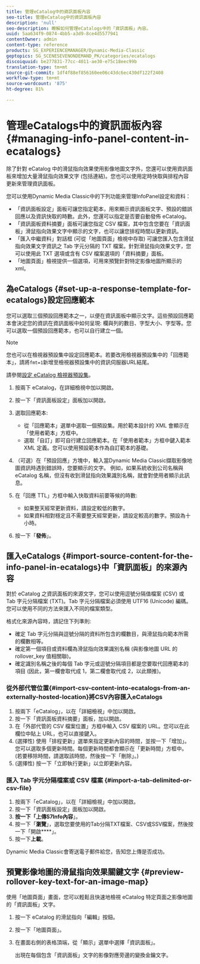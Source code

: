 ```yaml
---
title: 管理eCatalog中的資訊面板內容
seo-title: 管理eCatalog中的資訊面板內容
description: 'null'
seo-description: 瞭解如何管理eCatalogs中的「資訊面板」內容。
uuid: 5aa634f9-0874-4bb5-a3d9-8ce4d5577941
contentOwner: admin
content-type: reference
products: SG_EXPERIENCEMANAGER/Dynamic-Media-Classic
geptopics: SG_SCENESEVENONDEMAND_PK/categories/ecatalogs
discoiquuid: be277831-77cc-4011-ae30-e75c18eec99b
translation-type: tm+mt
source-git-commit: 1df4f88ef856160ee06c43dc6ec430df122f2408
workflow-type: tm+mt
source-wordcount: '875'
ht-degree: 81%

---
```



# 管理eCatalogs中的資訊面板內容{#managing-info-panel-content-in-ecatalogs}

除了針對 eCatalog 中的滑鼠指向效果使用影像地圖文字外，您還可以使用資訊面板來增加大量滑鼠指向效果文字 (包括連結)。您也可以使用定時快取與排程內容更新來管理資訊面板。

您可以使用Dynamic Media Classic中的下列功能來管理InfoPanel設定和資料：

* 「資訊面板設定」面板可讓您指定範本，用來顯示資訊面板文字、預設的錯誤回應以及資訊快取的時數。此外，您還可以指定是否要自動發佈 eCatalog。
* 「資訊面板資料摘要」面板可讓您指定 CSV 檔案，其中包含您要在「資訊面板」滑鼠指向效果文字中顯示的文字，也可以讓您排程時間以更新資訊。
* 「匯入中繼資料」對話框 (可從「地圖頁面」檢視中存取) 可讓您匯入包含滑鼠指向效果文字資訊之 Tab 字元分隔的 TXT 檔案。針對滑鼠指向效果文字，您可以使用此 TXT 選項或含有 CSV 檔案選項的「資料摘要」面板。
* 「地圖頁面」檢視提供一個選項，可用來預覽針對特定影像地圖所顯示的 xml。

## 為eCatalogs {#set-up-a-response-template-for-ecatalogs}設定回應範本

您可以選取三個預設回應範本之一，以便在資訊面板中顯示文字。這些預設回應範本會決定您的資訊在資訊面板中如何呈現: 欄與列的數目、字型大小、字型等。您可以選取一個預設回應範本，也可以自行建立一個。

>[!NOTE]
>
>您也可以在檢視器預設集中設定回應範本。若要改用檢視器預設集中的「回應範本」，請將`fmt=1`新增至檢視器預設集中的資訊伺服器URL結尾。
>
>請參閱[設定 eCatalog 檢視器預設集](setting-ecatalog-viewer-presets.md#setting_up_ecatalog_viewer_presets)。

1. 按兩下 eCatalog，在詳細檢視中加以開啟。
1. 按一下「資訊面板設定」面板加以開啟。
1. 選取回應範本:

   * 從「回應範本」選單中選取一個預設集。用於範本設計的 XML 會顯示在「使用者範本」方框中。
   * 選取「自訂」即可自行建立回應範本。在「使用者範本」方框中鍵入範本 XML 定義。您可以使用預設範本作為自訂範本的基礎。

1. （可選）在「預設回應」方塊中，輸入當Dynamic Media Classic擷取影像地圖資訊時遇到錯誤時，您要顯示的文字。 例如，如果系統收到公司名稱與 eCatalog 名稱，但沒有收到滑鼠指向效果識別名稱，就會對使用者顯示此訊息。
1. 在「回應 TTL」方框中輸入快取資料前要等候的時數:

   * 如果整天經常更新資料，請設定較低的數字。
   * 如果資料相對穩定且不需要整天經常更新，請設定較高的數字。預設為十小時。

1. 按一下「**發佈**」。

## 匯入eCatalogs {#import-source-content-for-the-info-panel-in-ecatalogs}中「資訊面板」的來源內容

對於 eCatalog 之資訊面板的來源文字，您可以使用逗號分隔值檔案 (CSV) 或 Tab 字元分隔檔案 (TXT)。Tab 字元分隔檔案必須使用 UTF16 (Unicode) 編碼。您可以使用不同的方法來匯入不同的檔案類型。

格式化來源內容時，請記住下列準則:

* 確定 Tab 字元分隔與逗號分隔的資料所包含的欄數目，與滑鼠指向範本所需的欄數相等。
* 確定第一個項目或資料欄為滑鼠指向效果識別名稱 (與影像地圖 URL 的 rollover_key 值相關聯)。
* 確定識別名稱之後的每個 Tab 字元或逗號分隔項目都是您要取代回應範本的項目 (因此，第一欄會取代成 $1$，第二欄會取代成 $2$，以此類推)。

### 從外部代管位置{#import-csv-content-into-ecatalogs-from-an-externally-hosted-location}將CSV內容匯入eCatalogs

1. 按兩下「eCatalog」，以在「詳細檢視」中加以開啟。
1. 按一下「資訊面板資料摘要」面板，加以開啟。
1. 在「外部代管的 CSV 檔案位置」方框中輸入 CSV 檔案的 URL。您可以在此欄位中貼上 URL，也可以直接鍵入。
1. (選擇性) 使用「排程更新」選單來指定更新內容的時間，並按一下「增加」。您可以選取多個更新時間。每個更新時間都會顯示在「更新時間」方框中。(若要移除時間，請選取該時間，然後按一下「刪除」。)
1. (選擇性) 按一下「立即執行更新」以立即更新內容。

### 匯入 Tab 字元分隔檔案或 CSV 檔案 {#import-a-tab-delimited-or-csv-file}

<!-- 

Comment Type: remark
Last Modified By: unknown unknown 
Last Modified Date: 

<p>SR changed this section 10/23/2012</p>

 -->

1. 按兩下「eCatalog」，以在「詳細檢視」中加以開啟。
1. 按一下「資訊面板設定」面板加以開啟。
1. **按一下「上傳S7Info內容**」。
1. 按一下「**瀏覽**」，選取您要使用的Tab分隔TXT檔案、CSV或SSV檔案，然後按一下「開啟&#x200B;****」。
1. 按一下&#x200B;**上載**。

Dynamic Media Classic會寄送電子郵件給您，告知您上傳是否成功。

## 預覽影像地圖的滑鼠指向效果關鍵文字 {#preview-rollover-key-text-for-an-image-map}

使用「地圖頁面」畫面，您可以輕鬆且快速地檢視 eCatalog 特定頁面之影像地圖的「資訊面板」文字。

1. 按一下 eCatalog 的滑鼠指向「編輯」按鈕。
1. 按一下「地圖頁面」。
1. 在畫面右側的表格頂端，從「顯示」選單中選擇「資訊面板」。

   出現在每個包含「資訊面板」文字的影像對應旁邊的變換金鑰文字。


